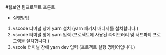 #웹보안 팀프로젝트 프론트

* 실행방법
1. vscode 터미널 창에 yarn 설치 (yarn 패키지 매니저를 설치합니다.)
2. vscode 터미널 창에 yarn 입력 (프로젝트에 사용된 라이브러리 및 서드파티 프로그램을 설치합니다.)
3. vscole 터미널 창에 yarn dev 입력 (프로젝트 실행 명령어입니다.)
